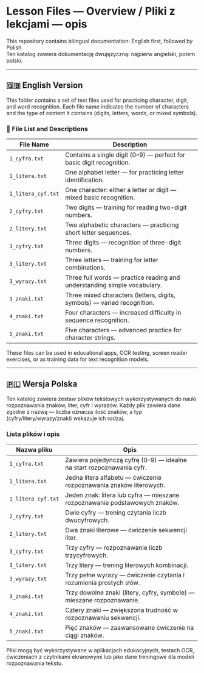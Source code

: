# Lesson Files — Overview / Pliki z lekcjami — opis

This repository contains bilingual documentation: English first, followed by Polish.  
Ten katalog zawiera dokumentację dwujęzyczną: najpierw angielski, potem polski.

---

## 🇬🇧 English Version

This folder contains a set of text files used for practicing character, digit, and word recognition. Each file name indicates the number of characters and the type of content it contains (digits, letters, words, or mixed symbols).

### 📄 File List and Descriptions

| File Name            | Description                                                             |
|----------------------|-------------------------------------------------------------------------|
| `1_cyfra.txt`        | Contains a single digit (0–9) — perfect for basic digit recognition.     |
| `1_litera.txt`       | One alphabet letter — for practicing letter identification.              |
| `1_litera_cyf.txt`   | One character: either a letter or digit — mixed basic recognition.       |
| `2_cyfry.txt`        | Two digits — training for reading two-digit numbers.                     |
| `2_litery.txt`       | Two alphabetic characters — practicing short letter sequences.           |
| `3_cyfry.txt`        | Three digits — recognition of three-digit numbers.                       |
| `3_litery.txt`       | Three letters — training for letter combinations.                        |
| `3_wyrazy.txt`       | Three full words — practice reading and understanding simple vocabulary. |
| `3_znaki.txt`        | Three mixed characters (letters, digits, symbols) — varied recognition.  |
| `4_znaki.txt`        | Four characters — increased difficulty in sequence recognition.          |
| `5_znaki.txt`        | Five characters — advanced practice for character strings.               |

These files can be used in educational apps, OCR testing, screen reader exercises, or as training data for text recognition models.

---

## 🇵🇱 Wersja Polska

Ten katalog zawiera zestaw plików tekstowych wykorzystywanych do nauki rozpoznawania znaków, liter, cyfr i wyrazów. Każdy plik zawiera dane zgodne z nazwą — liczba oznacza ilość znaków, a typ (cyfry/litery/wyrazy/znaki) wskazuje ich rodzaj.

### Lista plików i opis

| Nazwa pliku         | Opis                                                                 |
|---------------------|----------------------------------------------------------------------|
| `1_cyfra.txt`        | Zawiera pojedynczą cyfrę (0–9) — idealne na start rozpoznawania cyfr. |
| `1_litera.txt`       | Jedna litera alfabetu — ćwiczenie rozpoznawania znaków literowych.    |
| `1_litera_cyf.txt`   | Jeden znak: litera lub cyfra — mieszane rozpoznawanie podstawowych znaków. |
| `2_cyfry.txt`        | Dwie cyfry — trening czytania liczb dwucyfrowych.                     |
| `2_litery.txt`       | Dwa znaki literowe — ćwiczenie sekwencji liter.                      |
| `3_cyfry.txt`        | Trzy cyfry — rozpoznawanie liczb trzycyfrowych.                       |
| `3_litery.txt`       | Trzy litery — trening literowych kombinacji.                         |
| `3_wyrazy.txt`       | Trzy pełne wyrazy — ćwiczenie czytania i rozumienia prostych słów.    |
| `3_znaki.txt`        | Trzy dowolne znaki (litery, cyfry, symbole) — mieszane rozpoznawanie. |
| `4_znaki.txt`        | Cztery znaki — zwiększona trudność w rozpoznawaniu sekwencji.         |
| `5_znaki.txt`        | Pięć znaków — zaawansowane ćwiczenie na ciągi znaków.                 |

Pliki mogą być wykorzystywane w aplikacjach edukacyjnych, testach OCR, ćwiczeniach z czytnikami ekranowymi lub jako dane treningowe dla modeli rozpoznawania tekstu.
